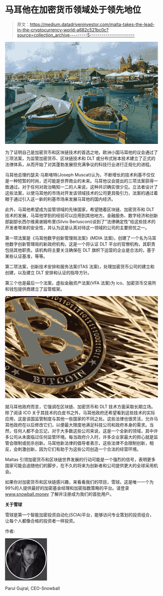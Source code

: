 # 马耳他在加密货币领域处于领先地位

> 原文：<https://medium.datadriveninvestor.com/malta-takes-the-lead-in-the-cryptocurrency-world-a682c521bc0c?source=collection_archive---------5----------------------->

![](img/fc2f4ec080c81d779c73c8c54c17b371.png)

为了证明自己是加密货币和区块链技术的首选之地，欧洲小国马耳他的议会通过了三项法案，为监管加密货币、区块链技术和 DLT 或分布式账本技术建立了正式的法律体系，从而开始了对其蓬勃发展但充满争议的科技行业进行正规化的进程。

马耳他总理约瑟夫·马斯喀特(Joseph Muscat)认为，不断增长的技术利基不仅仅是一种短暂的时尚，还可能是世界商业的未来。马耳他议会提出的三项法案获得一致通过。对于任何对政治略知一二的人来说，这种共识确实很少见。立法者设计了这些法案，以使马耳他的市场对开发该领域技术的公司更具吸引力，法案的通过着眼于通过引入这一新的利基市场来发展马耳他的国内经济。

此外，马耳他希望成为监管领域的先锋国家，希望随着区块链、加密货币和 DLT 技术的发展，马耳他学到的经验可以应用到其他地方。金融服务、数字经济和创新部副部长西尔维奥谢姆布里(Silvio Berlusconi)谈到了“法律确定性”给这些技术的开发者带来的安全性，并认为这是认真对待这一领域的公司的主要担忧之一。

第一项法案是《马耳他数字创新管理局法案》(MDIA 法案)，创建了一个名为马耳他数字创新管理局的新政府机构，这是一个将认证 DLT 平台的官僚机构，其职责包括其他职责。该机构将主要关注确保在 DLT 旗帜下运营的企业是合法的，基于某些认证基准，等等。

第二项法案，创新技术安排和服务法案(ITAS 法案)，处理加密货币公司的建立和创建，以及建立 DLT 安排和认证的指导方针。

第三个也是最后一个法案，虚拟金融资产法案(VFA 法案)为 ico、加密货币交易所和钱包提供商建立了监管框架。

![](img/28bcb69954ce7e78272666ba78ee8f4d.png)

就马耳他政府而言，它强调在区块链、加密货币和 DLT 技术方面采取长期立场。除了阅读 ICO 关于其技术的白皮书之外，马耳他政府还希望看到这些技术的实际应用，这是该国监管制度与其他一些国家的不同之处。这些法律也很灵活，允许马耳他政府在以后修改它们，以便最大限度地满足科技公司和政府本身的需求。当然，任何人都不会忘记，对于大多数这些公司来说，这是一个全新的领域，其中许多公司从未面临过任何监管环境。每当政府介入时，许多企业家最大的担心就是监管会限制或扼杀创新。马耳他新法律的倡导者表示，这些法律不会限制创新，相反，会刺激创新，因为它们有助于为这些公司创造一个合法的经营环境。

Maltas 引领加密货币和区块链世界发展的行动可能是一个强烈的信号，表明更多国家可能会追随他们的脚步，在不久的将来为创新者和公司提供更大的全球采用机会。

如果你对加密货币和区块链感兴趣，来看看我们的项目，雪球。这是唯一一个为 99%的人提供最好的加密基金经理和加密指数策略的平台。请登录 www.snowball.money 了解并注册成为我们的首批用户。

**关于雪球**

雪球是第一个智能加密投资自动化(SCIA)平台，能够访问专业策划的投资组合，让每个人都像合格的投资者一样投资。

作者:

![](img/fef1eec01a3892bc4499135a14316f77.png)

Parul Gujral, CEO-Snowball